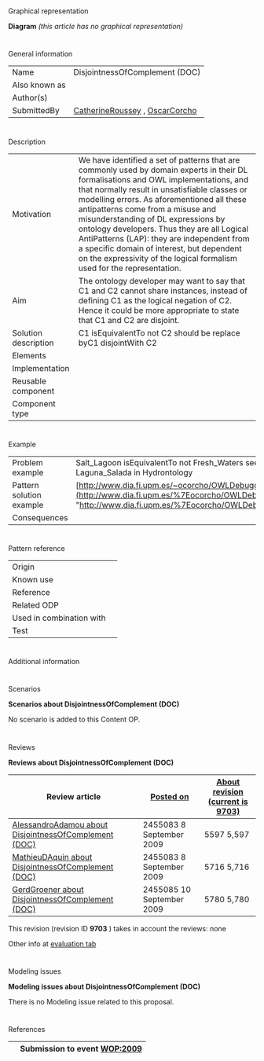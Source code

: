 # 

 Graphical representation



__Diagram__ 
_(this article has no graphical representation)_ 




# 

 General information




|  |  |
| --- | --- |
|  Name  |  DisjointnessOfComplement (DOC)  |
|  Also known as  |  |
|  Author(s)  |  |
|  SubmittedBy  | [CatherineRoussey](../User/CatherineRoussey.md "User:CatherineRoussey")  , [OscarCorcho](http://ontologydesignpatterns.org/wiki/index.php?title=User:OscarCorcho&action=edit&redlink=1 "User:OscarCorcho (not yet written)")  |



  





# 

 Description




|  |  |
| --- | --- |
|  Motivation  |  We have identified a set of patterns that are commonly used by domain experts in their DL formalisations and OWL implementations, and that normally result in unsatisfiable classes or modelling errors. As aforementioned all these antipatterns come from a misuse and misunderstanding of DL expressions by ontology developers. Thus they are all Logical AntiPatterns (LAP): they are independent from a specific domain of interest, but dependent on the expressivity of the logical formalism used for the representation.  |
|  Aim  |  The ontology developer may want to say that C1 and C2 cannot share instances, instead of defining C1 as the logical negation of C2. Hence it could be more appropriate to state that C1 and C2 are disjoint.  |
|  Solution description  |  C1 isEquivalentTo not C2  should be replace byC1 disjointWith C2  |
|  Elements  |  |
|  Implementation  |  |
|  Reusable component  |  |
|  Component type  |  |



  





# 

 Example




|  |  |
| --- | --- |
|  Problem example  |  Salt\_Lagoon isEquivalentTo not Fresh\_Waters  see concept Laguna\_Salada in Hydrontology  |
|  Pattern solution example  | [http://www.dia.fi.upm.es/~ocorcho/OWLDebugging/](http://www.dia.fi.upm.es/%7Eocorcho/OWLDebugging/ "http://www.dia.fi.upm.es/%7Eocorcho/OWLDebugging/")  |
|  Consequences  |  |



  





# 

 Pattern reference




|  |  |
| --- | --- |
|  Origin  |  |
|  Known use  |  |
|  Reference  |  |
|  Related ODP  |  |
|  Used in combination with  |  |
|  Test  |  |



# 

 Additional information



# 

 Scenarios




__Scenarios about DisjointnessOfComplement (DOC)__ 


 No scenario is added to this Content OP.
 




# 

 Reviews




__Reviews about DisjointnessOfComplement (DOC)__ 



|  Review article  | [Posted on](../Property/CreationDate.md "Property:CreationDate")  | [About revision (current is 9703)](../Property/ReviewAboutVersion.md "Property:ReviewAboutVersion")  |
| --- | --- | --- |
| [AlessandroAdamou about DisjointnessOfComplement (DOC)](Reviews%253AAlessandroAdamou_about_DisjointnessOfComplement_(DOC).html "Reviews:AlessandroAdamou about DisjointnessOfComplement (DOC)")  |  2455083  8 September 2009  |  5597  5,597  |
| [MathieuDAquin about DisjointnessOfComplement (DOC)](Reviews%253AMathieuDAquin_about_DisjointnessOfComplement_(DOC).html "Reviews:MathieuDAquin about DisjointnessOfComplement (DOC)")  |  2455083  8 September 2009  |  5716  5,716  |
| [GerdGroener about DisjointnessOfComplement (DOC)](Reviews%253AGerdGroener_about_DisjointnessOfComplement_(DOC).html "Reviews:GerdGroener about DisjointnessOfComplement (DOC)")  |  2455085  10 September 2009  |  5780  5,780  |



 This revision (revision ID
 __9703__ 
 ) takes in account the reviews: none
 



 Other info at
 [evaluation tab](http://ontologydesignpatterns.org/wiki/index.php?title=Submissions:DisjointnessOfComplement_%28DOC%29&action=evaluation "http://ontologydesignpatterns.org/wiki/index.php?title=Submissions:DisjointnessOfComplement_%28DOC%29&action=evaluation") 





  





# 

 Modeling issues




__Modeling issues about DisjointnessOfComplement (DOC)__ 


 There is no Modeling issue related to this proposal.
 




  





# 

 References



  






|  |  Submission to event [WOP:2009](../WOP/2009.md "WOP:2009")  |
| --- | --- |
